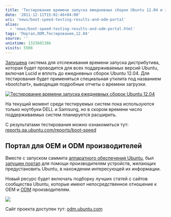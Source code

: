 ```yaml
---
title: 'Тестирование времени запуска ежедневных сборок Ubuntu 12.04 и запущен портал для ODM производителей'
date: '2011-12-11T15:02:46+04:00'
uri: 'news/boot-speed-testing-results-and-odm-portal'
alias: 
  - 'news/boot-speed-testing-results-and-odm-portal.html'
tags: 'Портал,ODM,Тестирование,12.04'
source: ''
unixtime: 1323601366
visits: 5508
---
```

[Запущена](http://www.mail-archive.com/ubuntu-devel-announce@lists.ubuntu.com/msg00680.html) система для отслеживания времени запуска дистрибутива, которая будет проводится для всех поддерживаемых версий Ubuntu, включая Lucid и вплоть до ежедневных сборок Ubuntu 12.04. Для тестирования будет применяться специальная утилита под названием «bootchart», выводящая подробные отчеты о времени загрузки.

[![Тестирование времени запуска ежедневных сборок Ubuntu 12.04](img/2011/12/11/15-00/ubuntu-boot-speed-tracking-6491776005-o.jpg)](img/2011/12/11/15-00/ubuntu-boot-speed-tracking-6491776005-o.jpg)

На текущий момент среди тестируемых систем пока используются только ноутбуки DELL и Samsung, но в скором времени число поддерживаемых систем планируется расширить.

С результатами тестирования можно ознакомиться тут: [reports.qa.ubuntu.com/reports/boot-speed](http://reports.qa.ubuntu.com/reports/boot-speed/)

## Портал для OEM и ODM производителей

Вместе с запуском саммита [аппаратного обеспечения Ubuntu](news/ubuntu-hardware-summit-2011), был [запущен портал](http://blog.canonical.com/2011/12/09/introducing-odm-ubuntu-com/) для помощи производителям устройств, желающих предустановить Ubuntu, в нахождении интересующей их информации.

Новый ресурс будет включать подборку лучших статей с сайтов сообщества Ubuntu, которые имеют непосредственное отношение к OEM и [ODM](http://ru.wikipedia.org/wiki/ODM) производителям.

[![](img/2011/12/11/15-00/odm-portal-6491775485-o.jpg)](img/2011/12/11/15-00/odm-portal-6491775485-o.jpg)

Сайт проекта доступен тут: [odm.ubuntu.com](http://odm.ubuntu.com/)
